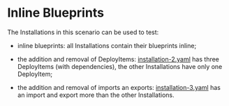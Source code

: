 # Inline Blueprints

The Installations in this scenario can be used to test:

- inline blueprints: all Installations contain their blueprints inline;  

- the addition and removal of DeployItems: [installation-2.yaml](installation-2.yaml) 
  has three DeployItems (with dependencies), the other Installations have only one DeployItem;  

- the addition and removal of imports an exports: [installation-3.yaml](installation-3.yaml) has an import and export
  more than the other Installations.  
